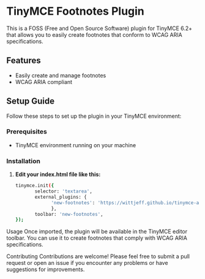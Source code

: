 # TinyMCE Footnotes Plugin

This is a FOSS (Free and Open Source Software) plugin for TinyMCE 6.2+ that allows you to easily create footnotes that conform to WCAG ARIA specifications.

## Features

- Easily create and manage footnotes
- WCAG ARIA compliant

## Setup Guide

Follow these steps to set up the plugin in your TinyMCE environment:

### Prerequisites

- TinyMCE environment running on your machine

### Installation

1. **Edit your index.html file like this:**

   ```bash
   tinymce.init({
          selector: 'textarea',
          external_plugins: {
                'new-footnotes': 'https://wittjeff.github.io/tinymce-accessible-footnotes-plugin/new-footnotes/scratch/compiled/plugin.min.js',
                },
          toolbar: 'new-footnotes',
   });

Usage
Once imported, the plugin will be available in the TinyMCE editor toolbar. You can use it to create footnotes that comply with WCAG ARIA specifications.

Contributing
Contributions are welcome! Please feel free to submit a pull request or open an issue if you encounter any problems or have suggestions for improvements.
